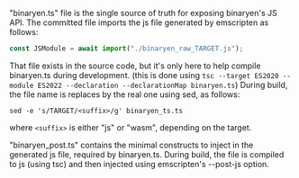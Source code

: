"binaryen.ts" file is the single source of truth for exposing binaryen's JS API.
The committed file imports the js file generated by emscripten as follows:
```Typescript
const JSModule = await import("./binaryen_raw_TARGET.js");
```
That file exists in the source code, but it's only here to help compile binaryen.ts during development.
(this is done using `tsc --target ES2020 --module ES2022 --declaration --declarationMap binaryen.ts`)
During build, the file name is replaces by the real one using sed, as follows:
```
sed -e 's/TARGET/<suffix>/g' binaryen_ts.ts
```
where `<suffix>` is either "js" or "wasm", depending on the target.

"binaryen_post.ts" contains the minimal constructs to inject in the generated js file, required by binaryen.ts. 
During build, the file is compiled to js (using tsc) and then injected using emscripten's --post-js option.




